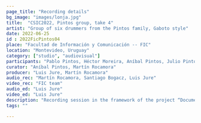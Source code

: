 ```yaml
---
page_title: "Recording details"
bg_image: "images/lonja.jpg"
title:  "CSIC2022, Pintos group, take 4"  
artist: "Group of six drummers from the Pintos family, Gaboto style"
date: 2022-06-25
id : 2022FicPintos04
place: "Facultad de Información y Comunicación -- FIC"  
location: "Montevideo, Uruguay"  
category: ["studio", "audiovisual"]
participants: "Pablo Pintos, Héctor Moreira, Aníbal Pintos, Julio Pintos, Wáshington Pintos, Leopoldo “Polo” Pintos"  
curator: "Aníbal Pintos, Martín Rocamora"  
producer: "Luis Jure, Martín Rocamora"  
audio_rec: "Martín Rocamora, Santiago Bogacz, Luis Jure"  
video_rec: "FIC team"  
audio_ed: "Luis Jure"  
video_ed: "Luis Jure"  
description: "Recording session in the framework of the project “Documentation and analysis of Uruguayan candombe drumming” funded by CSIC, the research agency of the University. The session was conducted in collaboration with FIC."  
tags: ""  

---
```

